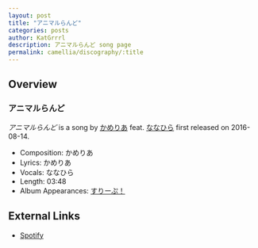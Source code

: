 ```yaml
---
layout: post
title: "アニマルらんど"
categories: posts
author: KatGrrrl
description: アニマルらんど song page
permalink: camellia/discography/:title
---
```


## Overview

### アニマルらんど

*アニマルらんど* is a song by [かめりあ](<{% link postsWiki/_posts/2023-12-10-camellia.md %}>) feat. [ななひら](#) first released on 2016-08-14.

* Composition: かめりあ
* Lyrics: かめりあ
* Vocals: ななひら
* Length: 03:48
* Album Appearances: [すりーぷ！](<{% link postsInclude/_posts/camellia/albums/Sleep/2023-12-18-Sleep.md %}>)

## External Links

* [Spotify](https://open.spotify.com/track/2Sep4Rep7fvC5K0Oprr3JT?si=d92507cc99554da5)
